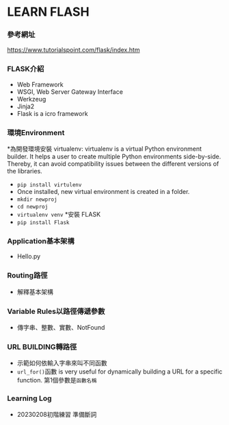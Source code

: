 # LEARN FLASH
### 參考網址
https://www.tutorialspoint.com/flask/index.htm
### FLASK介紹
* Web Framework
* WSGI, Web Server Gateway Interface
* Werkzeug
* Jinja2
* Flask is a icro framework
### 環境Environment
*為開發環境安裝 virtualenv: virtualenv is a virtual Python environment builder. It helps a user to create multiple Python environments side-by-side. Thereby, it can avoid compatibility issues between the different versions of the libraries.
* ```pip install virtulenv```
* Once installed, new virtual environment is created in a folder.
* ```mkdir newproj```
* ```cd newproj```
* ```virtualenv venv```
*安裝 FLASK
* ```pip install Flask```
### Application基本架構
* Hello.py
### Routing路徑
* 解釋基本架構
### Variable Rules以路徑傳遞參數
* 傳字串、整數、實數、NotFound
### URL BUILDING轉路徑
* 示範如何依輸入字串來叫不同函數
* ```url_for()```函數 is very useful for dynamically building a URL for a specific function. 第1個參數是```函數名稱```
### Learning Log
* 20230208初階練習 準備斷詞
